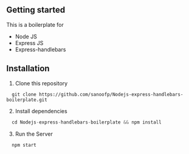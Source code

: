 ## Getting started


This is a boilerplate for 
+ Node JS
+ Express JS
+ Express-handlebars

## Installation

1. Clone this repository

```
  git clone https://github.com/sanoofp/Nodejs-express-handlebars-boilerplate.git
```

2. Install dependencies

```javascript
  cd Nodejs-express-handlebars-boilerplate && npm install
```

3. Run the Server

```javascript
  npm start
```